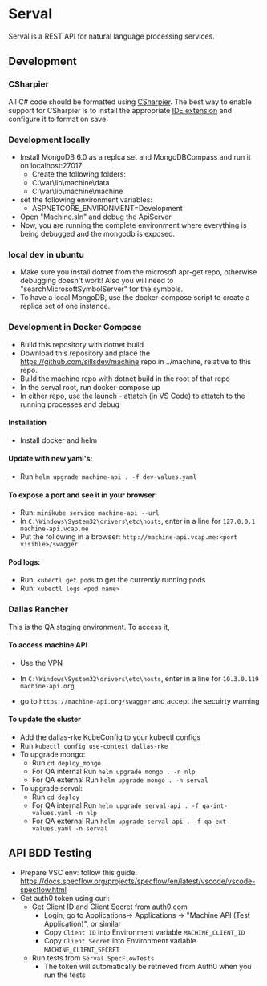 # Serval

Serval is a REST API for natural language processing services.

## Development

### CSharpier

All C# code should be formatted using [CSharpier](https://csharpier.com/). The best way to enable support for CSharpier is to install the appropriate [IDE extension](https://csharpier.com/docs/Editors) and configure it to format on save.

### Development locally

- Install MongoDB 6.0 as a replca set and MongoDBCompass and run it on localhost:27017
  - Create the following folders:
  - C:\var\lib\machine\data
  - C:\var\lib\machine\machine
- set the following environment variables:
  - ASPNETCORE_ENVIRONMENT=Development
- Open "Machine.sln" and debug the ApiServer
- Now, you are running the complete environment where everything is being debugged and the mongodb is exposed.

### local dev in ubuntu
* Make sure you install dotnet from the microsoft apr-get repo, otherwise debugging doesn't work!  Also you will need to "searchMicrosoftSymbolServer" for the symbols.
* To have a local MongoDB, use the docker-compose script to create a replica set of one instance.

### Development in Docker Compose

* Build this repository with dotnet build
* Download this repository and place the https://github.com/sillsdev/machine repo in ../machine, relative to this repo.
* Build the machine repo with dotnet build in the root of that repo
* In the serval root, run docker-compose up
* In either repo, use the launch - attatch (in VS Code) to attatch to the running processes and debug

#### Installation

- Install docker and helm
#### Update with new yaml's:

- Run `helm upgrade machine-api . -f dev-values.yaml`

#### To expose a port and see it in your browser:

- Run: `minikube service machine-api --url`
- In `C:\Windows\System32\drivers\etc\hosts`, enter in a line for `127.0.0.1 machine-api.vcap.me`
- Put the following in a browser: `http://machine-api.vcap.me:<port visible>/swagger`

#### Pod logs:

- Run: `kubectl get pods` to get the currently running pods
- Run: `kubectl logs <pod name>`

### Dallas Rancher

This is the QA staging environment. To access it,

#### To access machine API

- Use the VPN

* In `C:\Windows\System32\drivers\etc\hosts`, enter in a line for `10.3.0.119 machine-api.org`

- go to `https://machine-api.org/swagger` and accept the secuirty warning

#### To update the cluster

- Add the dallas-rke KubeConfig to your kubectl configs
- Run `kubectl config use-context dallas-rke`
- To upgrade mongo:
  - Run `cd deploy_mongo`
  - For QA internal Run `helm upgrade mongo . -n nlp`
  - For QA external Run `helm upgrade mongo . -n serval`
- To upgrade serval:
  - Run `cd deploy`
  - For QA internal Run `helm upgrade serval-api . -f qa-int-values.yaml -n nlp`
  - For QA external Run `helm upgrade serval-api . -f qa-ext-values.yaml -n serval`

## API BDD Testing
- Prepare VSC env: follow this guide: https://docs.specflow.org/projects/specflow/en/latest/vscode/vscode-specflow.html
- Get auth0 token using curl:
  - Get Client ID and Client Secret from auth0.com
    - Login, go to Applications-> Applications -> "Machine API (Test Application)", or similar
    - Copy `Client ID` into Environment variable `MACHINE_CLIENT_ID`
    - Copy `Client Secret` into Environment variable `MACHINE_CLIENT_SECRET`
  - Run tests from `Serval.SpecFlowTests`
    - The token will automatically be retrieved from Auth0 when you run the tests